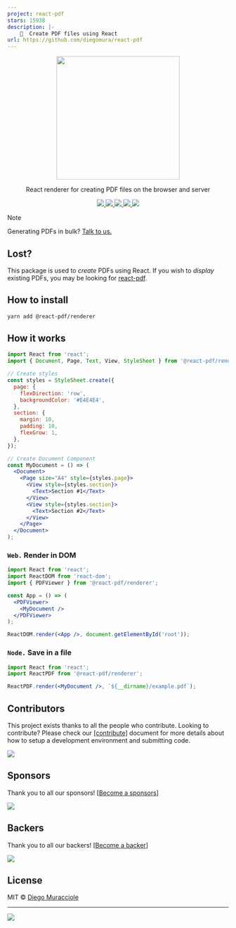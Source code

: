 ```yaml
---
project: react-pdf
stars: 15938
description: |-
    📄  Create PDF files using React
url: https://github.com/diegomura/react-pdf
---
```


<p align="center">
  <img src="https://user-images.githubusercontent.com/5600341/27505816-c8bc37aa-587f-11e7-9a86-08a2d081a8b9.png" height="280px">
  <p align="center">React renderer for creating PDF files on the browser and server<p>
  <p align="center">
    <a href="https://www.npmjs.com/package/@react-pdf/renderer">
      <img src="https://img.shields.io/npm/v/@react-pdf/renderer?style=flat&colorA=000000&colorB=000000" />
    </a>
     <a href="https://opencollective.com/react-pdf">
      <img src="https://img.shields.io/opencollective/all/react-pdf?style=flat&colorA=000000&colorB=000000" />
    </a>
    <a href="https://github.com/diegomura/react-pdf/blob/master/LICENSE">
      <img src="https://img.shields.io/github/license/diegomura/react-pdf?style=flat&colorA=000000&colorB=000000" />
    </a>
    <a href="https://blockchain.com/btc/address/bc1qj223udztpmt5dck46dw0yap08yum63ht56h90v">
      <img src="https://img.shields.io/badge/BTC-f5f5f5?style=flat&colorA=000000&colorB=000000" />
    </a>
     <a href="https://blockchain.com/eth/address/0x4e1DB76bA0858BbCAa4DD804418D0D9EcF77B1cC">
      <img src="https://img.shields.io/badge/ETH-f5f5f5?style=flat&colorA=000000&colorB=000000" />
    </a>
  </p>
</p>

> [!NOTE]  
> Generating PDFs in bulk? [Talk to us.](https://axxy020tu5c.typeform.com/to/eU21hXDy)

## Lost?

This package is used to _create_ PDFs using React. If you wish to _display_ existing PDFs, you may be looking for [react-pdf](https://github.com/wojtekmaj/react-pdf).

## How to install

```sh
yarn add @react-pdf/renderer
```

## How it works

```jsx
import React from 'react';
import { Document, Page, Text, View, StyleSheet } from '@react-pdf/renderer';

// Create styles
const styles = StyleSheet.create({
  page: {
    flexDirection: 'row',
    backgroundColor: '#E4E4E4',
  },
  section: {
    margin: 10,
    padding: 10,
    flexGrow: 1,
  },
});

// Create Document Component
const MyDocument = () => (
  <Document>
    <Page size="A4" style={styles.page}>
      <View style={styles.section}>
        <Text>Section #1</Text>
      </View>
      <View style={styles.section}>
        <Text>Section #2</Text>
      </View>
    </Page>
  </Document>
);
```

### `Web.` Render in DOM

```jsx
import React from 'react';
import ReactDOM from 'react-dom';
import { PDFViewer } from '@react-pdf/renderer';

const App = () => (
  <PDFViewer>
    <MyDocument />
  </PDFViewer>
);

ReactDOM.render(<App />, document.getElementById('root'));
```

### `Node.` Save in a file

```jsx
import React from 'react';
import ReactPDF from '@react-pdf/renderer';

ReactPDF.render(<MyDocument />, `${__dirname}/example.pdf`);
```

## Contributors

This project exists thanks to all the people who contribute. Looking to contribute? Please check our [[contribute]](https://github.com/diegomura/react-pdf/blob/master/.github/CONTRIBUTING.md) document for more details about how to setup a development environment and submitting code.

<a href="https://github.com/diegomura/react-pdf/blob/master/.github/CONTRIBUTING.md"><img src="https://opencollective.com/react-pdf/contributors.svg?width=890" /></a>

## Sponsors

Thank you to all our sponsors! [[Become a sponsors](https://opencollective.com/react-pdf#sponsors)]

<a href="https://opencollective.com/react-pdf#sponsors" target="_blank"><img src="https://opencollective.com/react-pdf/sponsors.svg?width=890"></a>

## Backers

Thank you to all our backers! [[Become a backer](https://opencollective.com/react-pdf#backer)]

<a href="https://opencollective.com/react-pdf#backers" target="_blank"><img src="https://opencollective.com/react-pdf/backers.svg?width=890"></a>

## License

MIT © [Diego Muracciole](http://github.com/diegomura)

---

![](https://img.shields.io/npm/dt/@react-pdf/renderer.svg?style=flat)

